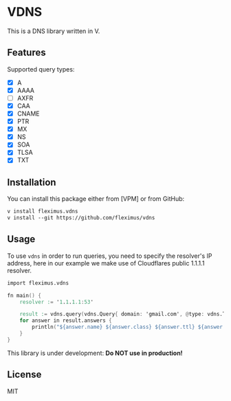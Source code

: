# VDNS

This is a DNS library written in V.

## Features

Supported query types:
- [x] A
- [x] AAAA
- [ ] AXFR
- [x] CAA
- [x] CNAME
- [x] PTR
- [x] MX
- [x] NS
- [x] SOA
- [x] TLSA
- [x] TXT

## Installation

You can install this package either from [VPM] or from GitHub:

```txt
v install fleximus.vdns
v install --git https://github.com/fleximus/vdns
```

## Usage

To use `vdns` in order to run queries, you need to specify the resolver's IP address, here in our example we make use of Cloudflares public 1.1.1.1 resolver.

```v
import fleximus.vdns

fn main() {
	resolver := '1.1.1.1:53'

	result := vdns.query(vdns.Query{ domain: 'gmail.com', @type: vdns.Type.mx, resolver: resolver }) or { panic('Failed query') }
	for answer in result.answers {
		println("${answer.name} ${answer.class} ${answer.ttl} ${answer.@type} ${answer.record}")
	}
}
```

This library is under development: **Do NOT use in production!**

## License

MIT
